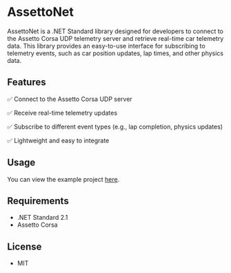# AssettoNet
AssettoNet is a .NET Standard library designed for developers to connect to the Assetto Corsa UDP telemetry server and retrieve real-time car telemetry data. This library provides an easy-to-use interface for subscribing to telemetry events, such as car position updates, lap times, and other physics data.

## Features
✅ Connect to the Assetto Corsa UDP server

✅ Receive real-time telemetry updates

✅ Subscribe to different event types (e.g., lap completion, physics updates)

✅ Lightweight and easy to integrate

## Usage
You can view the example project [here](https://github.com/lewpar/AssettoNetExample).

## Requirements
- .NET Standard 2.1
- Assetto Corsa

## License
- MIT
